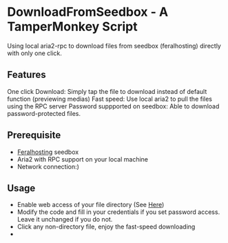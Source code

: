 # DownloadFromSeedbox - A TamperMonkey Script
Using local aria2-rpc to download files from seedbox (feralhosting) directly with only one click.

## Features
One click Download: Simply tap the file to download instead of default function (previewing medias)
Fast speed: Use local aria2 to pull the files using the RPC server
Password suppported on seedbox: Able to download password-protected files.

## Prerequisite
- [Feralhosting](https://www.feralhosting.com/) seedbox
- Aria2 with RPC support on your local machine
- Network connection:)

## Usage
- Enable web access of your file directory (See [Here](https://www.feralhosting.com/wiki/slots/www/dl-via-http))
- Modify the code and fill in your credentials if you set password access. Leave it unchanged if you do not.
- Click any non-directory file, enjoy the fast-speed downloading
- 
